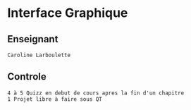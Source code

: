 # Interface Graphique
## Enseignant
    Caroline Larboulette
## Controle
    4 à 5 Quizz en debut de cours apres la fin d'un chapitre
    1 Projet libre à faire sous QT